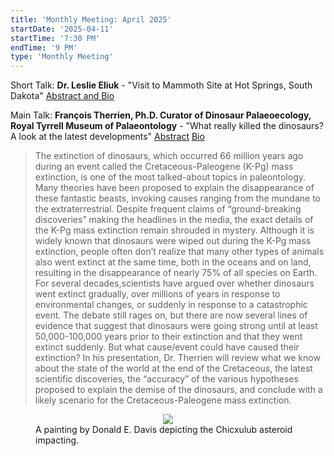 ```yaml
---
title: 'Monthly Meeting: April 2025'
startDate: '2025-04-11'
startTime: '7:30 PM'
endTime: '9 PM'
type: 'Monthly Meeting'
---
```


Short Talk: **Dr. Leslie Eliuk** - "Visit to Mammoth Site at Hot Springs, South Dakota" [Abstract and Bio](</presentationAbstracts/2025/Eliuk 2025 April Abstract and Bio.pdf>)

Main Talk: **François Therrien, Ph.D. Curator of Dinosaur Palaeoecology, Royal Tyrrell
Museum of Palaeontology** - "What really killed the dinosaurs? A look at the latest developments" [Abstract](/presentationAbstracts/2025/APSApril11_2025TherrienAbstract.pdf) [Bio](/presentationAbstracts/2025/APSApril11_2025TalkSpeakerBio-Therrien.pdf)

> The extinction of dinosaurs, which occurred 66 million years ago during an event called the Cretaceous-Paleogene (K-Pg) mass extinction, is one of the most talked-about topics in paleontology. Many theories have been proposed to explain the disappearance of these fantastic beasts, invoking causes ranging from the mundane to the extraterrestrial. Despite frequent claims of “ground-breaking discoveries” making the headlines in the media, the exact details of the K-Pg mass extinction remain shrouded in mystery. Although it is widely known that dinosaurs were wiped out during the K-Pg mass extinction, people often don’t realize that many other types of animals also went extinct at the same time, both in the oceans and on land, resulting in the disappearance of nearly 75% of all species on Earth. For several decades,scientists have argued over whether dinosaurs went extinct gradually, over millions of years in response to environmental changes, or suddenly in response to a catastrophic event. The debate still rages on, but there are now several lines of evidence that suggest that dinosaurs were going strong until at least 50,000-100,000 years prior to their extinction and that they went extinct suddenly. But what cause/event could have caused their extinction? In his presentation, Dr. Therrien will review what we know about the state of the world at the end of the Cretaceous, the latest scientific discoveries, the “accuracy” of the various hypotheses proposed to explain the demise of the dinosaurs, and conclude with a likely scenario for the Cretaceous-Paleogene mass extinction.

<figure style="display: flex; flex-direction: column; align-items: center; justify-content: center;"><img src="/presentationAbstracts/2025/Chicxulub_impact.jpg" style="max-width: 60%" /><figcaption>A painting by Donald E. Davis depicting the Chicxulub asteroid impacting.</figcaption></figure>
